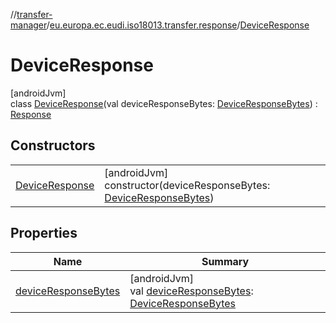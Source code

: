//[transfer-manager](../../../index.md)/[eu.europa.ec.eudi.iso18013.transfer.response](../index.md)/[DeviceResponse](index.md)

# DeviceResponse

[androidJvm]\
class [DeviceResponse](index.md)(val deviceResponseBytes: [DeviceResponseBytes](../index.md#-1761425419%2FClasslikes%2F-360525760)) : [Response](../-response/index.md)

## Constructors

| | |
|---|---|
| [DeviceResponse](-device-response.md) | [androidJvm]<br>constructor(deviceResponseBytes: [DeviceResponseBytes](../index.md#-1761425419%2FClasslikes%2F-360525760)) |

## Properties

| Name | Summary |
|---|---|
| [deviceResponseBytes](device-response-bytes.md) | [androidJvm]<br>val [deviceResponseBytes](device-response-bytes.md): [DeviceResponseBytes](../index.md#-1761425419%2FClasslikes%2F-360525760) |
